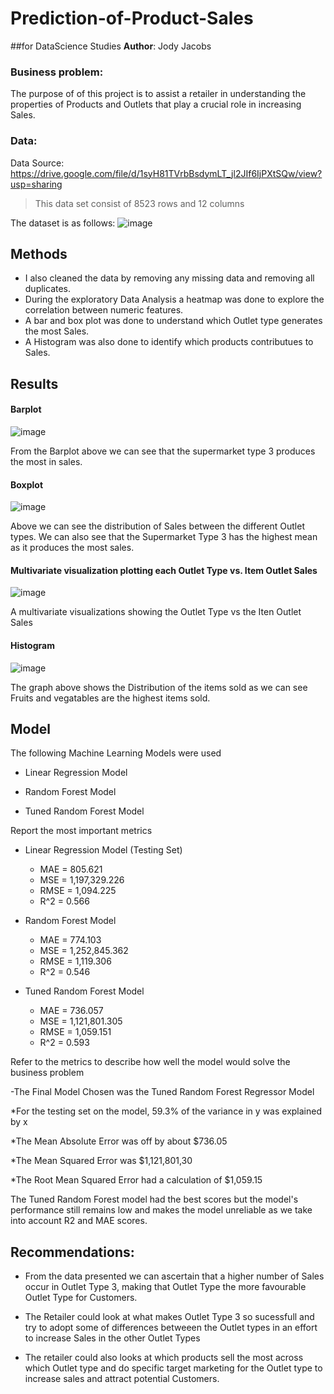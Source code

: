 # Prediction-of-Product-Sales
##for DataScience Studies
**Author**: Jody Jacobs
### Business problem:
The purpose of of this project is to assist a retailer in understanding the properties of Products
and Outlets that play a crucial role in increasing Sales.
### Data:
Data Source: https://drive.google.com/file/d/1syH81TVrbBsdymLT_jl2JIf6IjPXtSQw/view?usp=sharing
>This data set consist of 8523 rows and 12 columns

The dataset is as follows:
![image](https://github.com/Jody565/Prediction-of-Product-Sales/assets/138827084/0e6cd7e7-5f78-4e1a-85ce-c59f8c96b878)

## Methods

- I also cleaned the data by removing any missing data and removing all duplicates.
- During the exploratory Data Analysis a heatmap was done to explore the correlation between numeric features.
- A bar and box plot was done to understand which Outlet type generates the most Sales.
- A Histogram was also done to identify which products contributues to Sales.

## Results

#### Barplot
![image](https://github.com/Jody565/Prediction-of-Product-Sales/assets/138827084/2e161bc7-3167-4f30-942f-81b3ea0f2e08)

From the Barplot above we can see that the supermarket type 3 produces the most in sales.

#### Boxplot
![image](https://github.com/Jody565/Prediction-of-Product-Sales/assets/138827084/ca786c4c-58fe-41fb-88fa-791ee8df048e)

Above we can see the distribution of Sales between the different Outlet types. We can also see that the Supermarket Type 3
 has the highest mean as it produces the most sales.

#### Multivariate visualization plotting each Outlet Type vs. Item Outlet Sales
![image](https://github.com/Jody565/Prediction-of-Product-Sales/assets/138827084/9f574a4e-7587-4514-85d3-6ab50ff26183)

A multivariate visualizations showing the Outlet Type vs the Iten Outlet Sales

#### Histogram
![image](https://github.com/Jody565/Prediction-of-Product-Sales/assets/138827084/16202090-715c-4d54-a5fd-ff4b9292ee5a)

The graph above shows the Distribution of the items sold as we can see Fruits and vegatables are the highest items sold.

## Model

The following Machine Learning Models were used 

- Linear Regression Model

- Random Forest Model

- Tuned Random Forest Model


Report the most important metrics

- Linear Regression Model (Testing Set)

  * MAE = 805.621
  * MSE = 1,197,329.226
  * RMSE = 1,094.225
  * R^2 = 0.566
 
- Random Forest Model

  * MAE = 774.103
  * MSE = 1,252,845.362
  * RMSE = 1,119.306
  * R^2 = 0.546

- Tuned Random Forest Model

  * MAE = 736.057
  * MSE = 1,121,801.305
  * RMSE = 1,059.151
  * R^2 = 0.593
  
Refer to the metrics to describe how well the model would solve the business problem

-The Final Model Chosen was the Tuned Random Forest Regressor Model

  *For the testing set on the model, 59.3% of the variance in y was explained by x

  *The Mean Absolute Error was off by about $736.05

  *The Mean Squared Error was $1,121,801,30

  *The Root Mean Squared Error had a calculation of $1,059.15

The Tuned Random Forest model had the best scores but the model's performance still remains low and makes the model unreliable
as we take into account R2 and MAE scores.


## Recommendations:

- From the data presented we can ascertain that a higher number of Sales occur in Outlet Type 3, making that Outlet Type the
  more favourable Outlet Type for Customers.

- The Retailer could look at what makes Outlet Type 3 so sucessfull and try to adopt some of differences betweeen the Outlet
  types in an effort to increase Sales in the other Outlet Types

- The retailer could also looks at which products sell the most across which Outlet type and do specific target marketing
  for the Outlet type to increase sales and attract potential Customers.  

 
